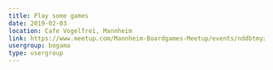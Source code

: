 ```yaml
---
title: Play some games
date: 2019-02-03
location: Cafe Vogelfrei, Mannheim
link: https://www.meetup.com/Mannheim-Boardgames-Meetup/events/nddbtmyzdbfb/
usergroup: bogama
type: usergroup
---
```

